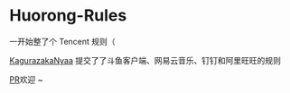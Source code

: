 # Huorong-Rules

一开始整了个 Tencent 规则（

[KagurazakaNyaa](https://github.com/KagurazakaNyaa) 提交了了斗鱼客户端、网易云音乐、钉钉和阿里旺旺的规则

[PR](https://github.com/tutugreen/Huorong-Rules/pulls?q=)欢迎 ~
